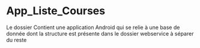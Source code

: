 # App_Liste_Courses
Le dossier Contient une application Android qui se relie à une base de donnée dont la structure est présente dans le dossier webservice à séparer du reste
